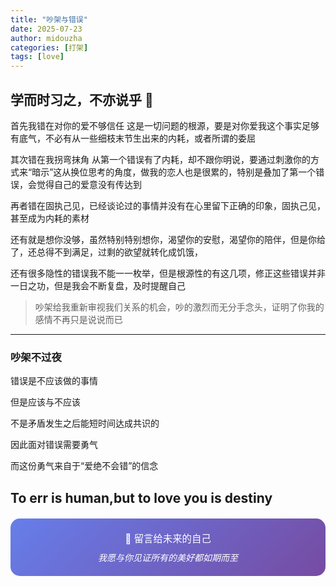 ```yaml
---
title: "吵架与错误"
date: 2025-07-23
author: midouzha
categories: [打架]
tags: [love]
---
```


## 学而时习之，不亦说乎 🌟

首先我错在对你的爱不够信任
这是一切问题的根源，要是对你爱我这个事实足够有底气，不必有从一些细枝末节生出来的内耗，或者所谓的委屈

其次错在我拐弯抹角
从第一个错误有了内耗，却不跟你明说，要通过刺激你的方式来“暗示”这从换位思考的角度，做我的恋人也是很累的，特别是叠加了第一个错误，会觉得自己的爱意没有传达到

再者错在固执己见，已经谈论过的事情并没有在心里留下正确的印象，固执己见，甚至成为内耗的素材

还有就是想你没够，虽然特别特别想你，渴望你的安慰，渴望你的陪伴，但是你给了，还总得不到满足，过剩的欲望就转化成饥饿，

还有很多隐性的错误我不能一一枚举，但是根源性的有这几项，修正这些错误并非一日之功，但是我会不断复盘，及时提醒自己


> 吵架给我重新审视我们关系的机会，吵的激烈而无分手念头，证明了你我的感情不再只是说说而已

---

### 吵架不过夜

错误是不应该做的事情

但是应该与不应该

不是矛盾发生之后能短时间达成共识的

因此面对错误需要勇气

而这份勇气来自于“爱绝不会错”的信念

To err is human,but to love you is destiny
---

<div style="text-align: center; padding: 20px; background: linear-gradient(135deg, #667eea 0%, #764ba2 100%); border-radius: 15px; color: white; margin: 20px 0;">
  <p style="margin: 0; font-size: 1.1em;">💌 留言给未来的自己</p>
  <p style="margin: 10px 0 0 0; font-style: italic;">我愿与你见证所有的美好都如期而至</p>
</div>
